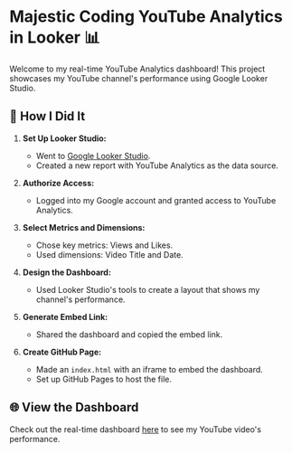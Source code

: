 # Majestic Coding YouTube Analytics in Looker 📊

Welcome to my real-time YouTube Analytics dashboard! This project showcases my YouTube channel's performance using Google Looker Studio.

## 🚀 How I Did It

1. **Set Up Looker Studio:**
   - Went to [Google Looker Studio](https://lookerstudio.google.com/).
   - Created a new report with YouTube Analytics as the data source.

2. **Authorize Access:**
   - Logged into my Google account and granted access to YouTube Analytics.

3. **Select Metrics and Dimensions:**
   - Chose key metrics: Views and Likes.
   - Used dimensions: Video Title and Date.

4. **Design the Dashboard:**
   - Used Looker Studio's tools to create a layout that shows my channel's performance.

5. **Generate Embed Link:**
   - Shared the dashboard and copied the embed link.

6. **Create GitHub Page:**
   - Made an `index.html` with an iframe to embed the dashboard.
   - Set up GitHub Pages to host the file.

## 🌐 View the Dashboard

Check out the real-time dashboard [here](https://lookerstudio.google.com/s/plfFLplt_xs) to see my YouTube video's performance.

